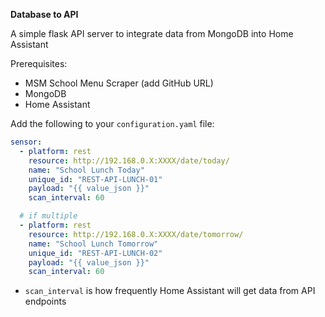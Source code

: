 **Database to API**


A simple flask API server to integrate data from MongoDB into Home Assistant


Prerequisites:
* MSM School Menu Scraper (add GitHub URL)
* MongoDB
* Home Assistant


Add the following to your `configuration.yaml` file:

```yaml
sensor:
  - platform: rest
    resource: http://192.168.0.X:XXXX/date/today/
    name: "School Lunch Today"
    unique_id: "REST-API-LUNCH-01"
    payload: "{{ value_json }}"
    scan_interval: 60

  # if multiple
  - platform: rest
    resource: http://192.168.0.X:XXXX/date/tomorrow/
    name: "School Lunch Tomorrow"
    unique_id: "REST-API-LUNCH-02"
    payload: "{{ value_json }}"
    scan_interval: 60
```

* `scan_interval` is how frequently Home Assistant will get data from API endpoints